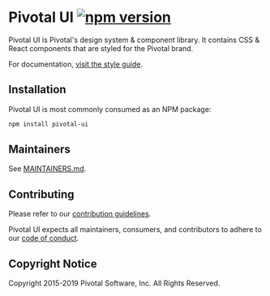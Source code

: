 # Pivotal UI [![npm version](https://badge.fury.io/js/pivotal-ui.svg)](https://badge.fury.io/js/pivotal-ui)

Pivotal UI is Pivotal's design system & component library. It contains CSS & React components that are styled for the Pivotal brand.

For documentation, [visit the style guide](https://styleguide.pivotal.io).

## Installation

Pivotal UI is most commonly consumed as an NPM package:

```bash
npm install pivotal-ui
```

## Maintainers

See [MAINTAINERS.md](MAINTAINERS.md).

## Contributing

Please refer to our [contribution guidelines](https://styleguide.pivotal.io/contribute/index).

Pivotal UI expects all maintainers, consumers, and contributors to adhere to our [code of conduct](CODE_OF_CONDUCT.md).

## Copyright Notice

Copyright 2015-2019 Pivotal Software, Inc. All Rights Reserved.   

